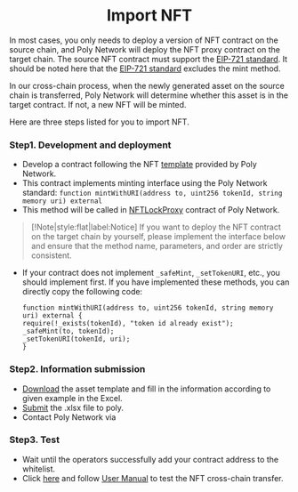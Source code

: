 <h1 align="center">Import NFT</h1>

In most cases, you only needs to deploy a version of NFT contract on the source chain, and Poly Network will deploy the NFT proxy contract on the target chain.
The source NFT contract must support the [EIP-721 standard](https://eips.ethereum.org/EIPS/eip-721). It should be noted here that the [EIP-721 standard](https://eips.ethereum.org/EIPS/eip-721) excludes the mint method.

In our cross-chain process, when the newly generated asset on the source chain is transferred, Poly Network will determine whether this asset is in the target contract. If not, a new NFT will be minted.

Here are three steps listed for you to import NFT. 
### Step1. Development and deployment
- Develop a contract following the NFT [template](https://github.com/polynetwork/nft-contracts/tree/main/contracts/erc721_template) provided by Poly Network.
- This contract implements minting interface using the Poly Network standard:
  `function mintWithURI(address to, uint256 tokenId, string memory uri) external`
- This method will be called in [NFTLockProxy](../../Core_Smart_Contract/Contract/NFTLockProxy.md) contract of Poly Network.

> [!Note|style:flat|label:Notice]
>If you want to deploy the NFT contract on the target chain by yourself, please implement the interface below and ensure that the method name, parameters, and order are strictly consistent.

- If your contract does not implement `_safeMint`, `_setTokenURI`, etc., you should implement first. If you have implemented these methods, you can directly copy the following code:
    
  ```solidity 
  function mintWithURI(address to, uint256 tokenId, string memory uri) external {
  require(!_exists(tokenId), "token id already exist");
  _safeMint(to, tokenId);
  _setTokenURI(tokenId, uri);
  }
  ```
  
### Step2. Information submission
- [Download](http://81.69.45.203/new_product/integrate_assets/resources/nft_import_template.xlsx) the asset template and fill in the information according to given example in the Excel.
- [Submit](https://docs.google.com/forms/d/e/1FAIpQLSedb7y1JZVRvv-NIbHOhSzOLcr9u1fGqyJGkMybVkEmCLyU5Q/viewform?usp=sf_link) the .xlsx file to poly.
- Contact Poly Network via <a class="fab fa-discord" href= "https://discord.com/invite/y6MuEnq"></a>

### Step3. Test 
- Wait until the operators successfully add your contract address to the whitelist.
- Click [here](https://bridge.poly.network/nft) and follow [User Manual](../../Core_Smart_Contract/User_Manuals/NFT_Transaction.md) to test the NFT cross-chain transfer.
